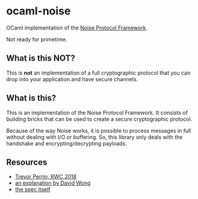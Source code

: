 ocaml-noise
===========

OCaml implementation of the [Noise Protocol
Framework](https://noiseprotocol.org/).

Not ready for primetime.

What is this NOT?
-----------------

This is **not** an implementation of a full cryptographic protocol that you can
drop into your application and have secure channels.

What is this?
-------------

This is an implementation of the Noise Protocol Framework. It consists of
building bricks that can be used to create a secure cryptographic protocol.

Because of the way Noise works, it is possible to process messages in full
without dealing with I/O or buffering. So, this library only deals with the
handshake and encrypting/decrypting payloads.

Resources
---------

- [Trevor Perrin, RWC 2018](https://www.youtube.com/watch?v=3gipxdJ22iM)
- [an explanation by David Wong](https://www.youtube.com/watch?v=ceGTgqypwnQ)
- [the spec itself](https://noiseprotocol.org/noise.html)

